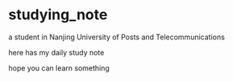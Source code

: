 # studying_note
a student in Nanjing University of Posts and Telecommunications

here has my daily study note

hope you can learn something
